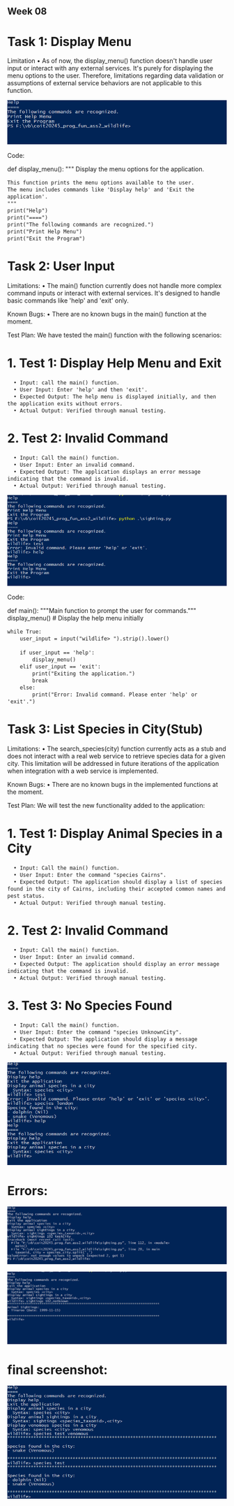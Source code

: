 ## Week 08 

# Task 1: Display Menu

Limitation
   •	As of now, the display_menu() function doesn't handle user input or interact with any external services. It's purely for displaying the menu options to the     user. Therefore, limitations regarding data validation or assumptions of external service behaviors are not applicable to this function. 

![screenshot](https://github.com/Foram1123/project-python/blob/main/Images/1display_menu.PNG)

Code: 

def display_menu():
    """
    Display the menu options for the application.

    This function prints the menu options available to the user.
    The menu includes commands like 'Display help' and 'Exit the application'.
    """
    print("Help")
    print("====")
    print("The following commands are recognized.")
    print("Print Help Menu")
    print("Exit the Program")

# Task 2: User Input

Limitations:
•	The main() function currently does not handle more complex command inputs or interact with external services. It's designed to handle basic commands like 'help' and 'exit' only.

Known Bugs:
   •	There are no known bugs in the main() function at the moment.
   
Test Plan: We have tested the main() function with the following scenarios:
   # 1.	Test 1: Display Help Menu and Exit
   
      •	Input: call the main() function.
      •	User Input: Enter 'help' and then 'exit'.
      •	Expected Output: The help menu is displayed initially, and then the application exits without errors.
      •	Actual Output: Verified through manual testing.
      
  #  2.	Test 2: Invalid Command
  
      •	Input: Call the main() function.
      •	User Input: Enter an invalid command.
      •	Expected Output: The application displays an error message indicating that the command is invalid.
      •	Actual Output: Verified through manual testing.

![screenshot](https://github.com/Foram1123/project-python/blob/main/Images/2%20main.PNG)

Code:
   
def main():
    """Main function to prompt the user for commands."""
    display_menu()  # Display the help menu initially

    while True:
        user_input = input("wildlife> ").strip().lower()

        if user_input == 'help':
            display_menu()
        elif user_input == 'exit':
            print("Exiting the application.")
            break
        else:
            print("Error: Invalid command. Please enter 'help' or 'exit'.")


 # Task 3: List Species in City(Stub)  
 
 Limitations:
         •	The search_species(city) function currently acts as a stub and does not interact with a real web service to retrieve species data for a given city. This limitation will be addressed in future iterations of the application when integration with a web service is implemented.

Known Bugs:
         •	There are no known bugs in the implemented functions at the moment.

Test Plan: We will test the new functionality added to the application:

# 1.	Test 1: Display Animal Species in a City

      •	Input: Call the main() function.
      •	User Input: Enter the command "species Cairns".
      •	Expected Output: The application should display a list of species found in the city of Cairns, including their accepted common names and pest status.
      •	Actual Output: Verified through manual testing.
   
# 2.	Test 2: Invalid Command

      •	Input: Call the main() function.
      •	User Input: Enter an invalid command.
      •	Expected Output: The application should display an error message indicating that the command is invalid.
      •	Actual Output: Verified through manual testing.
   
# 3.	Test 3: No Species Found

      •	Input: Call the main() function.
      •	User Input: Enter the command "species UnknownCity".
      •	Expected Output: The application should display a message indicating that no species were found for the specified city.
      •	Actual Output: Verified through manual testing.
      

![screenshot](https://github.com/Foram1123/project-python/blob/main/Images/3%20species.PNG)

# Errors:

![screenshot](https://github.com/Foram1123/project-python/blob/main/Images/4.1%20Error.PNG)

![screenshot](https://github.com/Foram1123/project-python/blob/main/Images/4.2.PNG)

# final screenshot:

![screenshot](https://github.com/Foram1123/project-python/blob/main/Images/5.PNG)


